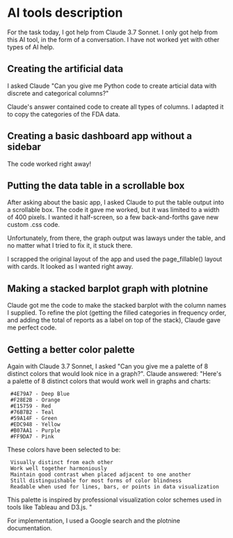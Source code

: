 # AI tools description

For the task today, I got help from Claude 3.7 Sonnet. I only got help from this AI tool, in the form of a conversation. I have not worked yet with other types of AI help.

## Creating the artificial data

I asked Claude "Can you give me Python code to create articial data with discrete and categorical columns?"

Claude's answer contained code to create all types of columns. I adapted it to copy the categories of the FDA data.

## Creating a basic dashboard app without a sidebar

The code worked right away!

## Putting the data table in a scrollable box

After asking about the basic app, I asked Claude to put the table output into a scrollable box. The code it gave me worked, but it was limited to a width of 400 pixels. I wanted it half-screen, so a few back-and-forths gave new custom .css code. 

Unfortunately, from there, the graph output was laways under the table, and no matter what I tried to fix it, it stuck there.

I scrapped the original layout of the app and used the page_fillable() layout with cards. It looked as I wanted right away.

## Making a stacked barplot graph with plotnine

Claude got me the code to make the stacked barplot with the column names I supplied. To refine the plot (getting the filled categories in frequency order, and adding the total of reports as a label on top of the stack), Claude gave me perfect code.

## Getting a better color palette

Again with Claude 3.7 Sonnet, I asked "Can you give me a palette of 8 distinct colors that would look nice in a graph?". Claude answered: "Here's a palette of 8 distinct colors that would work well in graphs and charts: 

     #4E79A7 - Deep Blue
     #F28E2B - Orange
     #E15759 - Red
     #76B7B2 - Teal
     #59A14F - Green
     #EDC948 - Yellow
     #B07AA1 - Purple
     #FF9DA7 - Pink
     

These colors have been selected to be: 

     Visually distinct from each other
     Work well together harmoniously
     Maintain good contrast when placed adjacent to one another
     Still distinguishable for most forms of color blindness
     Readable when used for lines, bars, or points in data visualization
     

This palette is inspired by professional visualization color schemes used in tools like Tableau and D3.js. "

For implementation, I used a Google search and the plotnine documentation.